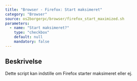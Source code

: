 ```yaml
---
title: "Browser - Firefox: Start maksimeret"
category: "Browser"
source: os2borgerpc/browser/firefox_start_maximized.sh
parameters:
  - name: "Start maksimeret?"
    type: "checkbox"
    default: null
    mandatory: false
---
```


## Beskrivelse
Dette script kan indstille om Firefox starter maksimeret eller ej.